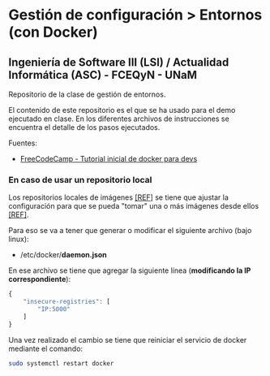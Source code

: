 # Gestión de configuración > Entornos (con Docker)

## Ingeniería de Software III (LSI) / Actualidad Informática (ASC) - FCEQyN - UNaM

Repositorio de la clase de gestión de entornos.

El contenido de este repositorio es el que se ha usado para el demo ejecutado en clase.
En los diferentes archivos de instrucciones se encuentra el detalle de los pasos ejecutados.

Fuentes:

* [FreeCodeCamp - Tutorial inicial de docker para devs](https://www.freecodecamp.org/news/docker-101-fundamentals-and-practice-edb047b71a51/)


### En caso de usar un repositorio local

Los repositorios locales de imágenes [[REF]](https://docs.docker.com/registry/) se tiene que ajustar la configuración para que se pueda "tomar" una o más imágenes desde ellos [[REF]](https://docs.docker.com/registry/insecure/).

Para eso se va a tener que generar o modificar el siguiente archivo (bajo linux):

* /etc/docker/**daemon.json**

En ese archivo se tiene que agregar la siguiente línea (**modificando la IP correspondiente**):

~~~ javascript
{
    "insecure-registries": [
        "IP:5000"
    ]
}
~~~

Una vez realizado el cambio se tiene que reiniciar el servicio de docker mediante el comando:

~~~ bash
sudo systemctl restart docker
~~~